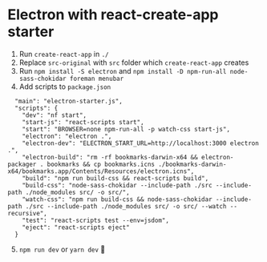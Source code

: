 # Electron with react-create-app starter

1. Run `create-react-app` in `./`
2. Replace `src-original` with `src` folder which `create-react-app` creates
3. Run `npm install -S electron` and `npm install -D npm-run-all node-sass-chokidar foreman menubar`
4. Add scripts to `package.json`
```"homepage": "./",
  "main": "electron-starter.js",
  "scripts": {
    "dev": "nf start",
    "start-js": "react-scripts start",
    "start": "BROWSER=none npm-run-all -p watch-css start-js",
    "electron": "electron .",
    "electron-dev": "ELECTRON_START_URL=http://localhost:3000 electron .",
    "electron-build": "rm -rf bookmarks-darwin-x64 && electron-packager . bookmarks && cp bookmarks.icns ./bookmarks-darwin-x64/bookmarks.app/Contents/Resources/electron.icns",
    "build": "npm run build-css && react-scripts build",
    "build-css": "node-sass-chokidar --include-path ./src --include-path ./node_modules src/ -o src/",
    "watch-css": "npm run build-css && node-sass-chokidar --include-path ./src --include-path ./node_modules src/ -o src/ --watch --recursive",
    "test": "react-scripts test --env=jsdom",
    "eject": "react-scripts eject"
  }
  ```
5. `npm run dev` or `yarn dev` :tada: